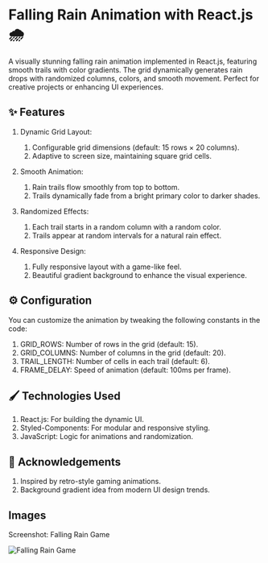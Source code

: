 # Falling Rain Animation with React.js 🌧️

A visually stunning falling rain animation implemented in React.js, featuring smooth trails with color gradients. The grid dynamically generates rain drops with randomized columns, colors, and smooth movement. Perfect for creative projects or enhancing UI experiences.

## ✨ Features

1. Dynamic Grid Layout:
    1. Configurable grid dimensions (default: 15 rows × 20 columns).
    2. Adaptive to screen size, maintaining square grid cells.
   
2. Smooth Animation:
    1. Rain trails flow smoothly from top to bottom.
    2. Trails dynamically fade from a bright primary color to darker shades.

3. Randomized Effects:
    1. Each trail starts in a random column with a random color.
    2. Trails appear at random intervals for a natural rain effect.

4. Responsive Design:
    1. Fully responsive layout with a game-like feel.
    2. Beautiful gradient background to enhance the visual experience.
  
## ⚙️ Configuration

You can customize the animation by tweaking the following constants in the code:

1. GRID_ROWS: Number of rows in the grid (default: 15).
2. GRID_COLUMNS: Number of columns in the grid (default: 20).
3. TRAIL_LENGTH: Number of cells in each trail (default: 6).
4. FRAME_DELAY: Speed of animation (default: 100ms per frame).

## 🖌️ Technologies Used

1. React.js: For building the dynamic UI.
2. Styled-Components: For modular and responsive styling.
3. JavaScript: Logic for animations and randomization.

## 🙌 Acknowledgements

1. Inspired by retro-style gaming animations.
2. Background gradient idea from modern UI design trends.

## Images

Screenshot: Falling Rain Game

![Falling Rain Game](https://drive.google.com/uc?id=1wEqT4IWQdybs88ccp9VpEVOGoldg0Owg)
